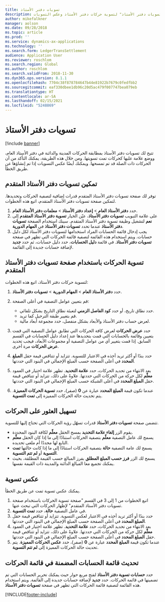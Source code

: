```yaml
---
title: تسويات دفتر الأستاذ
description: يشرح هذا الموضوع كيفية استخدام الصفحة "تسويات دفتر الأستاذ‬" لتسوية حركات دفتر الأستاذ وعكس التسويات.
author: mikefalkner
manager: aolson
ms.date: 09/28/2018
ms.topic: article
ms.prod: ''
ms.service: dynamics-ax-applications
ms.technology: ''
ms.search.form: LedgerTransSettlement
audience: Application User
ms.reviewer: roschlom
ms.search.region: Global
ms.author: roschlom
ms.search.validFrom: 2018-11-30
ms.dyn365.ops.version: 8.1.1
ms.openlocfilehash: 7704c38f878784647b44e81922b7679c0fedfbb2
ms.sourcegitcommit: eaf330dbee1db96c20d5ac479f007747bea079eb
ms.translationtype: HT
ms.contentlocale: ar-SA
ms.lasthandoff: 02/15/2021
ms.locfileid: "5248869"
---
```

# <a name="ledger-settlements"></a>تسويات دفتر الأستاذ

[!include [banner](../includes/banner.md)]

تتيح لك تسويات دفتر الأستاذ بمطابقة الحركات المدينة والدائنة في دفتر الأستاذ العام، ووضع علامة عليها كحركات تمت تسويتها. ومن خلال هذه الطريقة، يمكنك التأكد من أن الحركات ذات الصلة قد تم تمسحها. ويمكنك أيضًا عكس التسويات إذا تم إنشاؤها عن طريق الخطأ.

## <a name="enable-advanced-ledger-settlements"></a>تمكين تسويات دفتر الأستاذ المتقدم

توفر لك صفحة تسويات دفتر الأستاذ المتقدم‬ قدرات إضافية لتصفية الحركات وتحديدها. لتمكين صفحة تسويات دفتر الأستاذ المتقدم‬، اتبع هذه الخطوات.

1. حدد **دفتر الأستاذ العام** \> **إعداد دفتر الأستاذ‬** \> **معلمات دفتر الأستاذ العام**. 
2. على علامة التبويب **تسويات دفتر الأستاذ**، عيّن الخيار **تسوية دفتر الأستاذ المتقدم** إلى **نعم** لتشغيل وظيفة تسوية دفتر الأستاذ المتقدم. سينك استخدام الصفحة **تسويات دفتر الأستاذ** عندما تحدد **تسويات دفتر الأستاذ** في **المهام الدورية**. 
3. يجب إدخال قائمة الحسابات المراد استخدامها لتسويات دفتر الأستاذ لكل دليل حسابات‬. ويتم استخدام هذه القائمة لتصفية قائمة الحركات التي تظهر في صفحة **تسويات دفتر الأستاذ**. في قائمة **دليل الحسابات**، حدد دليل حسابات، ثم حدد **جديد** لإضافة حسابات جديدة إلى القائمة.

## <a name="settle-transactions-by-using-the-advanced-ledger-settlements-page"></a>تسوية الحركات باستخدام صفحة تسويات دفتر الأستاذ المتقدم

لتسوية حركات دفتر الأستاذ، اتبع هذه الخطوات:

1. حدد **دفتر الأستاذ العام** \> **المهام الدورية** \> **تسويات دفتر الأستاذ**.
2. قم بتعيين عوامل التصفية في أعلى الصفحة:

    - حدد نطاق تاريخ، أو حدد **كود الفاصل الزمني‬** لتعبئة نطاق التاريخ بشكل تلقائي.
    - قم بتغيير طبقة الترحيل كما تريد.
    - لعرض حساب دفتر الأستاذ والأبعاد بشكل منفصل، حدد مجموعة أبعاد مالية.

3. حدد **عرض الحركات** لعرض كافة الحركات التي تطابق عوامل التصفية التي قمت بتعيين وقائمة بالحسابات التي قمت بتحديدها عند إعداد دليل الحسابات في القسم السابق. إذا قمت بتغيير أي من عوامل التصفية أو مجموعات الأبعاد، فيجب تحديد **عرض الحركات** مرة أخرى.
4. حدد بندًا أو أكثر تريد أخذه في الاعتبار للتسوية. تتزايد أو تتناقص قيمة حقل **المبلغ المحدد** في أعلى الصفحة حسب المبلغ الإجمالي في البنود التي حددتها.
5. بعد الانتهاء من تحديد الحركات، حدد **علامة التحديد**. تظهر علامة اختيار في العمود **معلّم** لكل حركة من الحركات التي حددتها. علاوةً على ذلك، تتزايد أو تتناقص قيمة حقل **المبلغ المحدد** في أعلى الشبكة حسب المبلغ الإجمالي في البنود التي حددتها.
6. عندما تكون قيمة **المبلغ المحدد** عبارة عن **0** (صفر)، حدد **تسوية الحركات المميزة‬**. يتم تحديث حالة الحركات المميزة إلى **تمت التسوية**.

## <a name="make-transactions-easier-to-find"></a>تسهيل العثور على الحركات

تتضمن صفحة **تسويات دفتر الأستاذ** قدرات تسهّل رؤية الحركات التي تحتاج إليها للتسوية.

- يقوم الزر **إلغاء علامة التحديد‬** بمسح الحقل **معلّم** لكافة البنود المحددة.
- يسمح لك عامل التصفية **معلّم** بتصفية الحركات استنادًا إلى ما إذا كان الحقل **معلّم** التابع لها محددًا أم ملغى تحديده.
- يسمح لك عامة التصفية **حالة** بتصفية الحركات استنادًا إلى ما إذا كانت حالتها **تمت التسوية** أو **لم تتم التسوية‬**.
- يسمح لك الزر **فرز حسب المبلغ المطلق** بفرز المبالغ حسب القيمة المطلقة، بحيث يمكنك تجميع معا المبالغ الدائنة والمدينة ذات القيمة نفسها.

## <a name="reverse-a-settlement"></a>عكس تسوية

يمكنك عكس تسوية تمت عن طريق الخطأ.

1. اتبع الخطوات من 1 إلى 3 في القسم "صفحة تسوية الحركات باستخدام صفحة تسويات دفتر الأستاذ المتقدم‬" لإظهار الحركات التي تبحث عنها.
2. في عامل التصفية **حالة**، حدد **تمت التسوية**.
3. حدد بندًا أو أكثر تريد أخذه في الاعتبار لعكس التسوية. تتزايد أو تتناقص قيمة حقل **المبلغ المحدد** في أعلى الصفحة حسب المبلغ الإجمالي في البنود التي حددتها.
4. بعد الانتهاء من تحديد الحركات، حدد **علامة التحديد**. تظهر علامة اختيار في العمود **معلّم** لكل حركة من الحركات التي حددتها. علاوةً على ذلك، تتزايد أو تتناقص قيمة حقل **المبلغ المحدد** في أعلى الصفحة حسب المبلغ الإجمالي في البنود التي حددتها.
5. عندما تكون قيمة **المبلغ المحدد** عبارة عن **0** (صفر)، حدد **عكس الحركات المميزة‬**. يتم تحديث حالة الحركات المميزة إلى **لم تتم التسوية**.

## <a name="update-the-list-of-accounts-that-are-included-in-the-list-of-transactions"></a>تحديث قائمة الحسابات المضمنة في قائمة الحركات

حدد **حسابات تسوية دفتر الأستاذ** لفتح مربع حوار حيث يمكنك تحرير الحسابات التي تم تضمينها في قائمة الحركات. حدد **جديد** لإضافة حسابات جديدة إلى القائمة. ويتم استخدام هذه القائمة لتصفية قائمة الحركات التي تظهر في صفحة **تسويات دفتر الأستاذ**.


[!INCLUDE[footer-include](../../includes/footer-banner.md)]